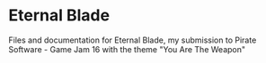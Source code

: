# Eternal Blade
Files and documentation for Eternal Blade, my submission to Pirate Software - Game Jam 16 with the theme "You Are The Weapon"
